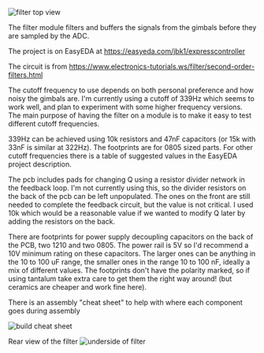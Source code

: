 ![filter top view](https://github.com/JBKingdon/Express_CX/blob/master/images/pcbs/filter_top.jpg)

The filter module filters and buffers the signals from the gimbals before they are sampled by the ADC.

The project is on EasyEDA at https://easyeda.com/jbk1/expresscontroller

The circuit is from https://www.electronics-tutorials.ws/filter/second-order-filters.html

The cutoff frequency to use depends on both personal preference and how noisy the gimbals are. I'm currently using a cutoff of 339Hz which seems to work well, and plan to experiment with some higher frequency versions. The main purpose of having the filter on a module is to make it easy to test different cutoff frequencies.

339Hz can be achieved using 10k resistors and 47nF capacitors (or 15k with 33nF is similar at 322Hz). The footprints are for 0805 sized parts. For other cutoff frequencies there is a table of suggested values in the EasyEDA project description.

The pcb includes pads for changing Q using a resistor divider network in the feedback loop. I'm not currently using this, so the divider resistors on the back of the pcb can be left unpopulated. The ones on the front are still needed to complete the feedback circuit, but the value is not critical. I used 10k which would be a reasonable value if we wanted to modify Q later by adding the resistors on the back.

There are footprints for power supply decoupling capacitors on the back of the PCB, two 1210 and two 0805. The power rail is 5V so I'd recommend a 10V minimum rating on these capacitors. The larger ones can be anything in the 10 to 100 uF range, the smaller ones in the range 10 to 100 nF, ideally a mix of different values. The footprints don't have the polarity marked, so if using tantalum take extra care to get them the right way around! (but ceramics are cheaper and work fine here).

There is an assembly "cheat sheet" to help with where each component goes during assembly

![build cheat sheet](https://github.com/JBKingdon/Express_CX/blob/master/images/filter_cheat_sheet.png)

Rear view of the filter
![underside of filter](https://github.com/JBKingdon/Express_CX/blob/master/images/pcbs/filter_bottom.jpg)